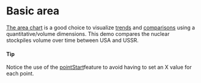 # Basic area
[The area chart](https://api.highcharts.com/highcharts/plotOptions.area) is a good choice to visualize [trends](https://smartvikisogn.github.io/HChartsCatalog/webpages/trend.html) and [comparisons](https://smartvikisogn.github.io/HChartsCatalog/webpages/comparison.html) using a quantitative/volume dimensions. This demo compares the nuclear stockpiles volume over time between USA and USSR.
 
####  Tip
Notice the use of the [pointStart](http://api.highcharts.com/highcharts/plotOptions.area.pointStart)feature to avoid having to set an X value for each point.